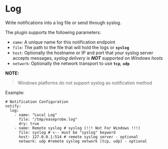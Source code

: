 # Log

Write notifications into a log file or send through syslog.

The plugin supports the following parameters:

* `name`: A unique name for this notification endpoint
* `file`: The path to the file that will hold the logs or **`syslog`**
* `host`: Optionally the hostname or IP and port that your syslog server accepts messages, _syslog delivery is **NOT** supported on Windows hosts_
* `network`: Optionally the network transport to use **`tcp`**, **`udp`**

**NOTE:**

> Windows platforms do not support syslog as notification method

Example:

```
# Notification Configuration
notify:
  log:
    - name: "Local Log"
      file: "/tmp/easeprobe.log"
      dry: true
    - name: Remote syslog # syslog (!!! Not For Windows !!!)
      file: syslog # <-- must be "syslog" keyword
      host: 127.0.0.1:514 # remote syslog server - optional
      network: udp #remote syslog network [tcp, udp] - optional
```

